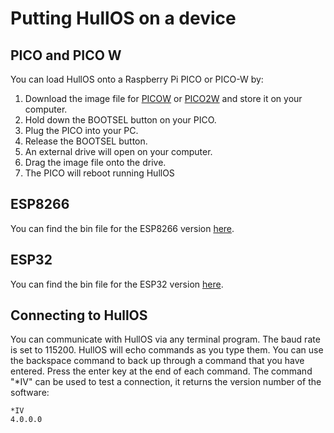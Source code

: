 # Putting HullOS on a device

## PICO and PICO W

You can load HullOS onto a Raspberry Pi PICO or PICO-W by:

1. Download the image file for [PICOW](/.pio/build/rpipico/firmware.uf2) or [PICO2W](/.pio/build/rpipico2/firmware.uf2) and store it on your computer. 
1. Hold down the BOOTSEL button on your PICO. 
1. Plug the PICO into your PC.
1. Release the BOOTSEL button.
1. An external drive will open on your computer. 
1. Drag the image file onto the drive.
1. The PICO will reboot running HullOS

## ESP8266

You can find the bin file for the ESP8266 version [here](/.pio/build/d1_mini/firmware.bin). 

## ESP32 

You can find the bin file for the ESP32 version [here](/.pio/build/ESP32_DOIT/firmware.bin).

## Connecting to HullOS
You can communicate with HullOS via any terminal program. The baud rate is set to 115200. HullOS will echo commands as you type them. You can use the backspace command to back up through a command that you have entered. Press the enter key at the end of each command. The command "*IV" can be used to test a connection, it returns the version number of the software:
```
*IV
4.0.0.0
```

